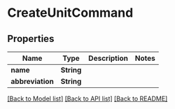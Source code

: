 # CreateUnitCommand

## Properties
Name | Type | Description | Notes
------------ | ------------- | ------------- | -------------
**name** | **String** |  | 
**abbreviation** | **String** |  | 

[[Back to Model list]](../README.md#documentation-for-models) [[Back to API list]](../README.md#documentation-for-api-endpoints) [[Back to README]](../README.md)


